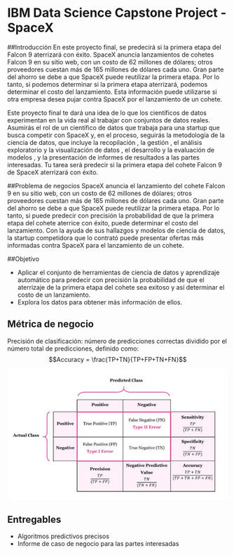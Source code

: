 # IBM Data Science Capstone Project - SpaceX


##Introducción
En este proyecto final, se predecirá si la primera etapa del Falcon 9 aterrizará con éxito. SpaceX anuncia lanzamientos de cohetes Falcon 9 en su sitio web, con un costo de 62 millones de dólares; otros proveedores cuestan más de 165 millones de dólares cada uno. Gran parte del ahorro se debe a que SpaceX puede reutilizar la primera etapa. Por lo tanto, si podemos determinar si la primera etapa aterrizará, podemos determinar el costo del lanzamiento. Esta información puede utilizarse si otra empresa desea pujar contra SpaceX por el lanzamiento de un cohete.

Este proyecto final te dará una idea de lo que los científicos de datos experimentan en la vida real al trabajar con conjuntos de datos reales. Asumirás el rol de un científico de datos que trabaja para una startup que busca competir con SpaceX y, en el proceso, seguirás la metodología de la ciencia de datos, que incluye la recopilación , la gestión , el análisis exploratorio y la visualización de datos , el desarrollo y la evaluación de modelos , y la presentación de informes de resultados a las partes interesadas. Tu tarea será predecir si la primera etapa del cohete Falcon 9 de SpaceX aterrizará con éxito.

##Problema de negocios
SpaceX anuncia el lanzamiento del cohete Falcon 9 en su sitio web, con un costo de 62 millones de dólares; otros proveedores cuestan más de 165 millones de dólares cada uno. Gran parte del ahorro se debe a que SpaceX puede reutilizar la primera etapa. Por lo tanto, si puede predecir con precisión la probabilidad de que la primera etapa del cohete aterrice con éxito, puede determinar el costo del lanzamiento. Con la ayuda de sus hallazgos y modelos de ciencia de datos, la startup competidora que lo contrató puede presentar ofertas más informadas contra SpaceX para el lanzamiento de un cohete.

##Objetivo
* Aplicar el conjunto de herramientas de ciencia de datos y aprendizaje automático para predecir con precisión la probabilidad de que el aterrizaje de la primera etapa del cohete sea exitoso y así determinar el costo de un lanzamiento.
* Explora los datos para obtener más información de ellos.

## Métrica de negocio
Precisión de clasificación: número de predicciones correctas dividido por el número total de predicciones, definido como:
$$Accuracy = \frac{TP+TN}{TP+FP+TN+FN}$$

![Matriz de confusión](https://github.com/juanesgallardo/Proyecto-final-de-ciencia-de-datos-de-IBM-SpaceX/blob/abb2fd316f3ce38ba3b9c87b7a4fffc7f3e93365/Plots/Confusion%20matrix.PNG?raw=true)

## Entregables
* Algoritmos predictivos precisos
* Informe de caso de negocio para las partes interesadas


